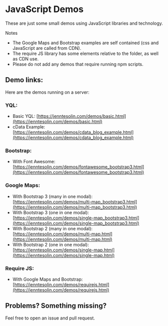 JavaScript Demos
====================

These are just some small demos using JavaScript libraries and technology.

Notes
- The Google Maps and Bootstrap examples are self contained (css and JavaScript are called from CDN).
- The require JS library has some elements relative to the folder, as well as CDN use.
- Please do not add any demos that require running npm scripts.

## Demo links:

Here are the demos running on a server:

### YQL:
- Basic YQL: [https://jenntesolin.com/demos/basic.html](https://jenntesolin.com/demos/basic.html)
- cData Example: [https://jenntesolin.com/demos/cdata_blog_example.html](https://jenntesolin.com/demos/cdata_blog_example.html)

### Bootstrap:
- With Font Awesome: [https://jenntesolin.com/demos/fontawesome_bootstrap3.html](https://jenntesolin.com/demos/fontawesome_bootstrap3.html)

### Google Maps:
- With Bootstrap 3 (many in one modal): [https://jenntesolin.com/demos/multi-map_bootstrap3.html](https://jenntesolin.com/demos/multi-map_bootstrap3.html)
- With Bootstrap 3 (one in one modal): [https://jenntesolin.com/demos/single-map_bootstrap3.html](https://jenntesolin.com/demos/single-map_bootstrap3.html)
- With Bootstrap 2 (many in one modal): [https://jenntesolin.com/demos/multi-map.html](https://jenntesolin.com/demos/multi-map.html)
- With Bootstrap 2 (one in one modal): [https://jenntesolin.com/demos/single-map.html](https://jenntesolin.com/demos/single-map.html)

### Require JS:
- With Google Maps and Bootstrap: [https://jenntesolin.com/demos/requirejs.html](https://jenntesolin.com/demos/requirejs.html)

## Problems? Something missing?

Feel free to open an issue and pull request. 
